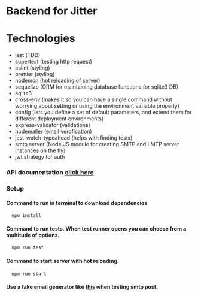 # Backend for Jitter

# Technologies

- jest (TDD)
- supertest (testing http request)
- eslint (styling)
- prettier (styling)
- nodemon (hot reloading of server)
- sequelize (ORM for maintaining database functions for sqlite3 DB)
- sqlite3
- cross-env (makes it so you can have a single command without worrying about setting or using the environment variable properly)
- config (lets you define a set of default parameters, and extend them for different deployment environments)
- express-validator (validations)
- nodemailer (email verofication)
- jest-watch-typeahead (helps with finding tests)
- smtp server (Node.JS module for creating SMTP and LMTP server instances on the fly)
- jwt strategy for auth



### API documentation [click here](https://www.getpostman.com/collections/ccd93ffb1551659286e4)




### Setup

#### Command to run in terminal to download dependencies
```console
  npm install 
```
#### Command to run tests. When test runner opens you can choose from a multitude of options. 
```console
  npm run test
```
#### Command to start server with hot reloading.  
```console
  npm run start
```
#### Use a fake email generator like [this](https://temp-mail.org/en/) when testing smtp post. 
